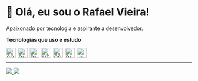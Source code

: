 # 👋 Olá, eu sou o Rafael Vieira!

Apaixonado por tecnologia e aspirante a desenvolvedor.

**Tecnologias que uso e estudo**

<div style="display: flex; align-items: center; gap: 6px; margin-top: 4px;">
  <img src="https://img.icons8.com/fluency/48/sql.png" height="26" width="26" alt="SQL logo" />
  <img src="https://cdn.jsdelivr.net/gh/devicons/devicon/icons/postgresql/postgresql-original.svg" height="26" width="26" alt="PostgreSQL logo" />
  <img src="https://upload.wikimedia.org/wikipedia/commons/c/cf/New_Power_BI_Logo.svg" height="26" width="26" alt="Power BI logo" />
  <img src="https://cdn.jsdelivr.net/gh/devicons/devicon/icons/html5/html5-original.svg" height="26" width="26" alt="HTML5 logo" />
  <img src="https://cdn.jsdelivr.net/gh/devicons/devicon/icons/css3/css3-original.svg" height="26" width="26" alt="CSS3 logo" />
  <img src="https://cdn.jsdelivr.net/gh/devicons/devicon/icons/react/react-original.svg" height="26" width="26" alt="React logo" />
  <img src="https://cdn.jsdelivr.net/gh/devicons/devicon/icons/javascript/javascript-original.svg" height="26" width="26" alt="JavaScript logo" />
</div>

---

<a href="mailto:rafaelovieira.dev@gmail.com">
  <img src="https://img.shields.io/badge/Gmail-EA4335?style=for-the-badge&logo=gmail&logoColor=white" />
</a>
<a href="https://www.linkedin.com/in/rafaelovieira" target="_blank">
  <img src="https://img.shields.io/badge/LinkedIn-0A66C2?style=for-the-badge&logo=linkedin&logoColor=white" />
</a>
